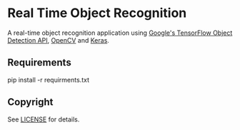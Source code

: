# Real Time Object Recognition

A real-time object recognition application using [Google's TensorFlow Object Detection API](https://github.com/tensorflow/models/tree/master/research/object_detection), [OpenCV](http://opencv.org/) and [Keras](https://github.com/keras-team/keras). 

 
## Requirements
pip install -r requirments.txt


## Copyright
See [LICENSE](LICENSE) for details.



